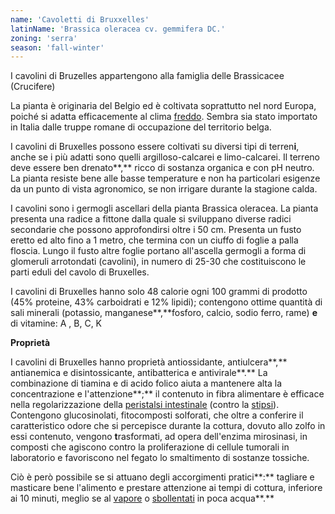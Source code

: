 ```yaml
---
name: 'Cavoletti di Bruxxelles'
latinName: 'Brassica oleracea cv. gemmifera DC.'
zoning: 'serra'
season: 'fall-winter'
---
```


I cavolini di Bruzelles appartengono alla famiglia delle Brassicacee
(Crucifere)

La pianta è originaria del Belgio ed è coltivata soprattutto nel nord
Europa, poiché si adatta efficacemente al clima
[freddo](https://www.my-personaltrainer.it/salute/freddo-effetti-salute.html).
Sembra sia stato importato in Italia dalle truppe romane di occupazione
del territorio belga.

I cavolini di Bruxelles possono essere coltivati su diversi
tipi di terren**i**, anche se i più adatti sono quelli
argilloso-calcarei e limo-calcarei. Il terreno deve essere ben
drenato**,** ricco di sostanza organica e con pH neutro. La
pianta resiste bene alle basse temperature e non ha particolari
esigenze da un punto di vista agronomico, se non irrigare durante la
stagione calda.

I cavolini sono i germogli ascellari della pianta Brassica oleracea. La
pianta presenta una radice a fittone dalla quale si sviluppano diverse
radici secondarie che possono approfondirsi oltre i 50 cm. Presenta un
fusto eretto ed alto fino a 1 metro, che termina con un ciuffo di foglie
a palla floscia. Lungo il fusto altre foglie portano all\'ascella
germogli a forma di glomeruli arrotondati (cavolini), in numero di 25-30
che costituiscono le parti eduli del cavolo di Bruxelles.

I cavolini di Bruxelles hanno solo 48 calorie ogni 100 grammi di
prodotto (45% proteine, 43% carboidrati e 12% lipidi); contengono ottime
quantità di sali minerali (potassio, manganese**,**fosforo, calcio,
sodio ferro, rame) **e** di vitamine: A , B, C, K

**Proprietà**

I cavolini di Bruxelles hanno proprietà antiossidante, antiulcera**,**
antianemica e disintossicante, antibatterica e antivirale**.** La
combinazione di tiamina e di acido folico aiuta a mantenere alta la
concentrazione e l'attenzione**;** il contenuto in fibra alimentare è
efficace nella regolarizzazione della [peristalsi
intestinale](https://www.my-personaltrainer.it/fisiologia/defecazione.html)
(contro la
[stipsi](https://www.my-personaltrainer.it/salute/stipsi-stitichezza.html)).
Contengono glucosinolati, fitocomposti solforati, che oltre a conferire
il caratteristico odore che si percepisce durante la cottura, dovuto
allo zolfo in essi contenuto, vengono **t**rasformati, ad opera
dell'enzima mirosinasi, in composti che agiscono contro la
proliferazione di cellule tumorali in laboratorio e favoriscono nel
fegato lo smaltimento di sostanze tossiche.

Ciò è però possibile se si attuano degli accorgimenti pratici**:**
tagliare e masticare bene l'alimento e prestare attenzione ai tempi di
cottura, inferiore ai 10 minuti, meglio se al
[vapore](https://smartfood.ieo.it/be-smart/cucinare-gli-alimenti/cottura-vapore/)
o
[sbollentati](https://smartfood.ieo.it/be-smart/cucinare-gli-alimenti/bollitura/)
in poca acqua**.**
